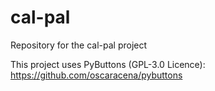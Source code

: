 # cal-pal
Repository for the cal-pal project

This project uses PyButtons (GPL-3.0 Licence):
https://github.com/oscaracena/pybuttons